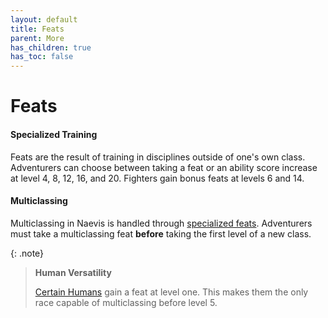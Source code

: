 ```yaml
---
layout: default
title: Feats
parent: More
has_children: true
has_toc: false
---
```


# Feats

#### Specialized Training

Feats are the result of training in disciplines outside of one's own class. Adventurers can choose between taking a feat or an ability score increase at level 4, 8, 12, 16, and 20. Fighters gain bonus feats at levels 6 and 14.

#### Multiclassing

Multiclassing in Naevis is handled through [specialized feats](multiclassing). Adventurers must take a multiclassing feat **before** taking the first level of a new class.

{: .note}
> **Human Versatility**
>
> [Certain Humans](../../character_creation/race/human) gain a feat at level one. This makes them the only race capable of multiclassing before level 5.
